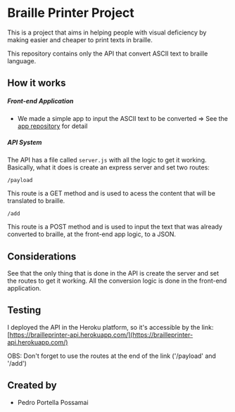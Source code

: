 # Braille Printer Project 
This is a project that aims in helping people with visual deficiency by making easier and cheaper to print texts in braille.

This repository contains only the API that convert ASCII text to braille language. 


## How it works
##### Front-end Application
* We made a simple app to input the ASCII text to be converted => See the [app repository](https://github.com/pportella23/BPrinter-Frontend) for detail
##### API System
The API has a file called ```server.js``` with all the logic to get it working. Basically, what it does is create an express server and set two routes: 
```
/payload
```
This route is a GET method and is used to acess the content that will be translated to braille.
```
/add
```
This route is a POST method and is used to input the text that was already converted to braille, at the front-end app logic, to a JSON.

## Considerations
See that the only thing that is done in the API is create the server and set the routes to get it working. All the conversion logic is done in the front-end application.

## Testing
I deployed the API in the Heroku platform, so it's accessible by the link: [https://brailleprinter-api.herokuapp.com/](https://brailleprinter-api.herokuapp.com/)

OBS: Don't forget to use the routes at the end of the link ('/payload' and '/add')

## Created by
* Pedro Portella Possamai
